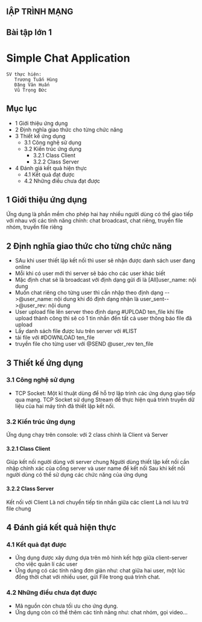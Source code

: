 ## lẬP TRÌNH MẠNG 

## Bài tập lớn 1

# Simple Chat Application

```
SV thực hiện: 
   Trương Tuấn Hùng 
   Đặng Văn Huấn 
   Vũ Trọng Đức 
```

## Mục lục


- 1 Giới thiệu ứng dụng
- 2 Định nghĩa giao thức cho từng chức năng
- 3 Thiết kế ứng dụng
   - 3.1 Công nghệ sử dụng
   - 3.2 Kiến trúc ứng dụng
        - 3.2.1 Class Client 
        - 3.2.2 Class Server 
- 4 Đánh giá kết quả hiện thực
   - 4.1 Kết quả đạt được
   - 4.2 Những điều chưa đạt được

## 1 Giới thiệu ứng dụng

Ứng dụng là phần mềm cho phép hai hay nhiều người dùng có thể giao tiếp với nhau với các
tính năng chính: chat broadcast, chat riêng, truyền file nhóm, truyền file riêng

## 2 Định nghĩa giao thức cho từng chức năng

- SAu khi user thiết lập kết nối thì user sẽ nhận được danh sách user đang online 
- Mỗi khi có user mới thì server sẽ báo cho các user khác biết 
- Mặc định chat sẽ là broadcast với định dạng gửi đi là [All]user_name: nội dung 
- Muốn chat riêng cho từng user thì cần nhập theo định dạng -->@user_name: nội dung khi đó định dạng nhận là user_sent-->@user_rev: nội dung
- User upload file lên server theo định dạng #UPLOAD ten_file khi file upload thành công thì sẽ có 1 tin nhắn đến tất cả user thông báo file đã upload  
- Lấy danh sách file được lưu trên server với #LIST 
- tải file với #DOWNLOAD ten_file 
- truyền file cho từng user với @SEND @user_rev ten_file 
## 3 Thiết kế ứng dụng

### 3.1 Công nghệ sử dụng

* TCP Socket: Một kĩ thuật dùng để hỗ trợ lập trình các ứng dụng giao tiếp qua mạng. TCP
Socket sử dụng Stream để thực hiện quá trình truyền dữ liệu của hai máy tính đã thiết lập
kết nối.
### 3.2 Kiến trúc ứng dụng
Ứng dụng chạy trên console: 
với 2 class chính là Client và Server 
#### 3.2.1 Class Client 
Giúp kết nối người dùng với server chung 
Người dùng thiết lập kết nối cần nhập chính xác của cổng server và user name để kết nối 
Sau khi kết nối người dùng có thể sử dụng các chức năng của ứng dụng
#### 3.2.2 Class Server
Kết nối với Client 
Là nơi chuyển tiếp tin nhắn giữa các client 
Là nơi lưu trữ file chung 
## 4 Đánh giá kết quả hiện thực

### 4.1 Kết quả đạt được
* Ứng dụng được xây dựng dựa trên mô hình kết hợp giữa client-server cho việc quản lí các
user 
* Ứng dụng có các tính năng đơn giản như: chat giữa hai user, một lúc đồng thời chat với
nhiều user, gửi File trong quá trình chat.

### 4.2 Những điều chưa đạt được

* Mã nguồn còn chưa tối ưu cho ứng dụng.
* Ứng dụng còn có thể thêm các tính năng như: chat nhóm, gọi video...

